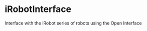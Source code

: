 iRobotInterface
===============

Interface with the iRobot series of robots using the Open Interface

